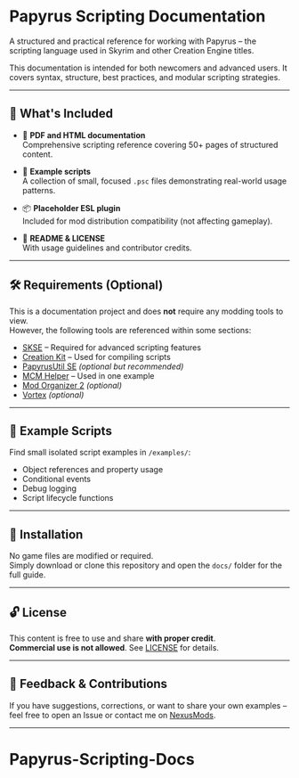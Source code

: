 # Papyrus Scripting Documentation

A structured and practical reference for working with Papyrus – the scripting language used in Skyrim and other Creation Engine titles.

This documentation is intended for both newcomers and advanced users. It covers syntax, structure, best practices, and modular scripting strategies.

---

## 📘 What's Included

- 📄 **PDF and HTML documentation**  
  Comprehensive scripting reference covering 50+ pages of structured content.

- 🧪 **Example scripts**  
  A collection of small, focused `.psc` files demonstrating real-world usage patterns.

- 📦 **Placeholder ESL plugin**  
  Included for mod distribution compatibility (not affecting gameplay).

- 📑 **README & LICENSE**  
  With usage guidelines and contributor credits.

---

## 🛠️ Requirements (Optional)

This is a documentation project and does **not** require any modding tools to view.  
However, the following tools are referenced within some sections:

- [SKSE](https://skse.silverlock.org/) – Required for advanced scripting features  
- [Creation Kit](https://www.creationkit.com/) – Used for compiling scripts  
- [PapyrusUtil SE](https://www.nexusmods.com/skyrimspecialedition/mods/13048) *(optional but recommended)*  
- [MCM Helper](https://www.nexusmods.com/skyrimspecialedition/mods/53000) – Used in one example  
- [Mod Organizer 2](https://www.nexusmods.com/skyrimspecialedition/mods/6194) *(optional)*  
- [Vortex](https://www.nexusmods.com/site/mods/1) *(optional)*  

---

## 🧪 Example Scripts

Find small isolated script examples in `/examples/`:
- Object references and property usage
- Conditional events
- Debug logging
- Script lifecycle functions

---

## 📂 Installation

No game files are modified or required.  
Simply download or clone this repository and open the `docs/` folder for the full guide.

---

## 🔓 License

This content is free to use and share **with proper credit**.  
**Commercial use is not allowed**. See [LICENSE](./LICENSE) for details.

---

## 💬 Feedback & Contributions

If you have suggestions, corrections, or want to share your own examples – feel free to open an Issue or contact me on [NexusMods](https://www.nexusmods.com/users/YOURID).

---

# Papyrus-Scripting-Docs
